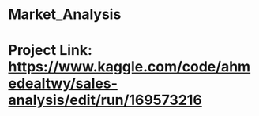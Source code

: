 # Market_Analysis
# Project Link: https://www.kaggle.com/code/ahmedealtwy/sales-analysis/edit/run/169573216
